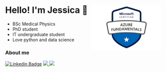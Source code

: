 <!--
**jclizar/jclizar** is a ✨ _special_ ✨ repository because its `README.md` (this file) appears on your GitHub profile.

Here are some ideas to get you started:

- 🔭 I’m currently working on ...
- 🌱 I’m currently learning ...
- 👯 I’m looking to collaborate on ...
- 🤔 I’m looking for help with ...
- 💬 Ask me about ...
- 📫 How to reach me: ...
- 😄 Pronouns: ...
- ⚡ Fun fact: ...
-->
<div width="100%">
        <img src="./img/microsoft-certified-azure-fundamentals2.png" width="45%"/ align="right">
<h1> Hello! I'm Jessica 🍊 </h1>
</div>

- BSc Medical Physics
- PhD  student
- IT undergraduate student
- Love python and data science

### About me

[![Linkedin Badge](https://img.shields.io/badge/-LinkedIn-blue?style=flat-square&logo=Linkedin&logoColor=white&link=https://www.linkedin.com/in/jclizar/)](https://www.linkedin.com/in/jclizar/)
 <a href="http://lattes.cnpq.br/7666845951657212">
  <img src="https://img.shields.io/badge/-Lattes-orange?style=flat-square">
</a>
<a href="https://www.credly.com/badges/68cc247f-53a8-4433-a32b-acf0fccad32c/linked_in">
  <img src="https://img.shields.io/badge/Microsoft-Badge-orange?style=flat-square">
</a> 

